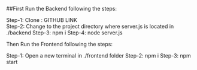 ##First Run the Backend following the steps:

Step-1: Clone : GITHUB LINK<br/>
Step-2: Change to the project directory where server.js is located in ./backend
Step-3: npm i
Step-4: node server.js

Then Run the Frontend following the steps:

Step-1: Open a new terminal in ./frontend folder
Step-2: npm i
Step-3: npm start
